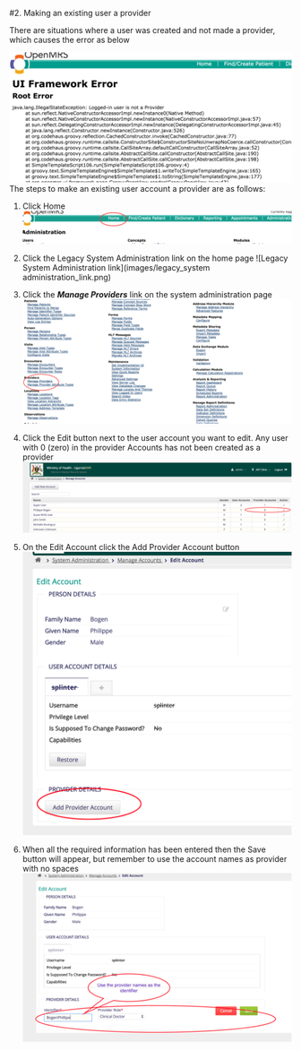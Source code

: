 #2. Making an existing user a provider

There are situations where a user was created and not made a provider, which causes the error as below

![Error Logged In User is Not a Provider](images/error_loggedin_user_isnotaprovider.png)
The steps to make an existing user account a provider are as follows:
1. Click Home
    ![Legacy UI Menu](images/legacy-menu.png)
    
2. Click the Legacy System Administration link on the home page
![Legacy System Administration link](images/legacy_system administration_link.png)
3. Click the ***Manage Providers*** link on the system administration page
![Manage Providers link](images/manage_providers.png)

3. Click the Edit button next to the user account you want to edit. Any user with 0 (zero) in the provider Accounts has not been created as a provider
![Edit Existing Account for Provider Information](images/edit_exsiting_account_for_provider_info.png)

4. On the Edit Account click the Add Provider Account button
![Add Provider Account Link](images/add_provider_account_link.png)
5. When all the required information has been entered then the Save button will appear, but remember to use the account names as provider with no spaces
![Updated Provider Information](images/updated_provider_information.png)
